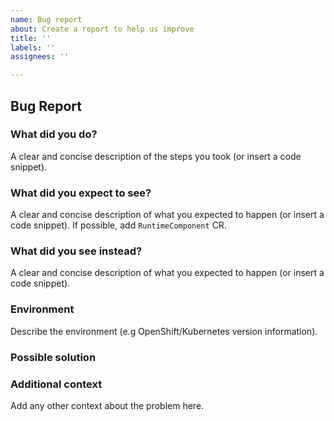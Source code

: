 ```yaml
---
name: Bug report
about: Create a report to help us improve
title: ''
labels: ''
assignees: ''

---
```


## Bug Report

### What did you do?

A clear and concise description of the steps you took (or insert a code snippet).

### What did you expect to see?

A clear and concise description of what you expected to happen (or insert a code snippet). If possible, add `RuntimeComponent` CR.

### What did you see instead?

A clear and concise description of what you expected to happen (or insert a code snippet).

### Environment

Describe the environment (e.g OpenShift/Kubernetes version information).

### Possible solution

<!--- Only if you have suggestions on a fix for the bug -->

### Additional context

Add any other context about the problem here.
